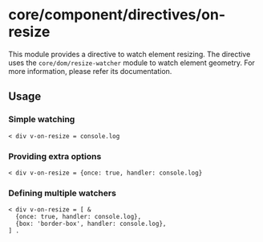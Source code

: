 # core/component/directives/on-resize

This module provides a directive to watch element resizing.
The directive uses the `core/dom/resize-watcher` module to watch element geometry.
For more information, please refer its documentation.

## Usage

### Simple watching

```
< div v-on-resize = console.log
```

### Providing extra options

```
< div v-on-resize = {once: true, handler: console.log}
```

### Defining multiple watchers

```
< div v-on-resize = [ &
  {once: true, handler: console.log},
  {box: 'border-box', handler: console.log},
] .
```
